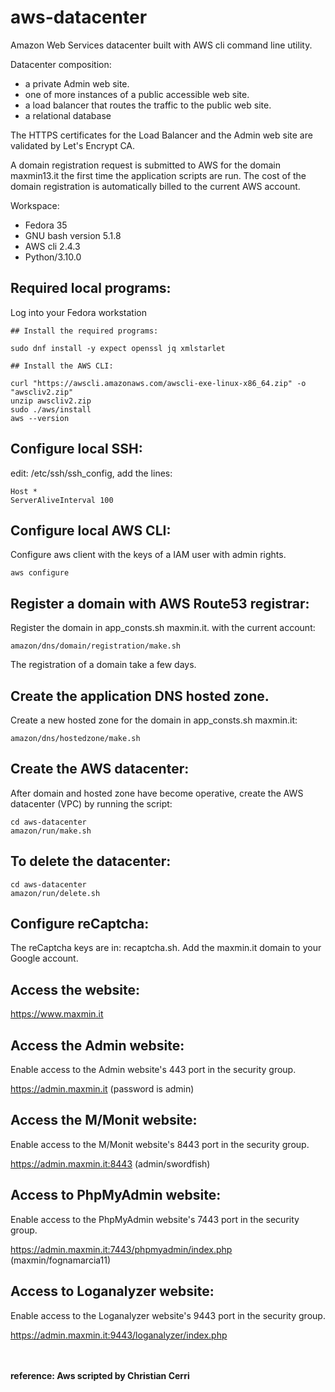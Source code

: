 # aws-datacenter

Amazon Web Services datacenter built with AWS cli command line utility.

Datacenter composition:

- a private Admin web site. 
- one of more instances of a public accessible web site.
- a load balancer that routes the traffic to the public web site.
- a relational database

The HTTPS certificates for the Load Balancer and the Admin web site are validated by Let's Encrypt CA.

A domain registration request is submitted to AWS for the domain maxmin13.it the first time the application
scripts are run. The cost of the domain registration is automatically billed to the current AWS account.

Workspace: 

- Fedora 35
- GNU bash version 5.1.8
- AWS cli 2.4.3 
- Python/3.10.0 

## Required local programs:
Log into your Fedora workstation
```
## Install the required programs: 

sudo dnf install -y expect openssl jq xmlstarlet

## Install the AWS CLI:

curl "https://awscli.amazonaws.com/awscli-exe-linux-x86_64.zip" -o "awscliv2.zip"
unzip awscliv2.zip
sudo ./aws/install
aws --version

```

## Configure local SSH:

edit: /etc/ssh/ssh_config, add the lines:

```
Host *
ServerAliveInterval 100

```

## Configure local AWS CLI:
Configure aws client with the keys of a IAM user with admin rights.
```
aws configure

```

## Register a domain with AWS Route53 registrar:
Register the domain in app_consts.sh maxmin.it. with the current account:
```
amazon/dns/domain/registration/make.sh 
```
The registration of a domain take a few days.


## Create the application DNS hosted zone.
Create a new hosted zone for the domain in app_consts.sh maxmin.it:
```
amazon/dns/hostedzone/make.sh
```


## Create the AWS datacenter:
After domain and hosted zone have become operative, create the AWS datacenter (VPC) by running the script: 
```
cd aws-datacenter
amazon/run/make.sh

```

## To delete the datacenter:
```
cd aws-datacenter
amazon/run/delete.sh

```

## Configure reCaptcha:

The reCaptcha keys are in: recaptcha.sh.
Add the maxmin.it domain to your Google account.

## Access the website:
 
https://www.maxmin.it

## Access the Admin website:

Enable access to the Admin website's 443 port in the security group.

https://admin.maxmin.it
(password is admin)

## Access the M/Monit website:

Enable access to the M/Monit website's 8443 port in the security group.

https://admin.maxmin.it:8443
(admin/swordfish)

## Access to PhpMyAdmin website:

Enable access to the PhpMyAdmin website's 7443 port in the security group.

https://admin.maxmin.it:7443/phpmyadmin/index.php
(maxmin/fognamarcia11)

## Access to Loganalyzer website:

Enable access to the Loganalyzer website's 9443 port in the security group.

https://admin.maxmin.it:9443/loganalyzer/index.php



<br /><br />
__reference: Aws scripted by Christian Cerri__
